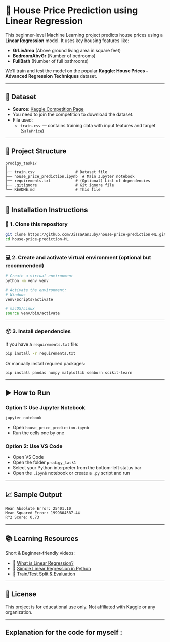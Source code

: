 # 🏡 House Price Prediction using Linear Regression

This beginner-level Machine Learning project predicts house prices using a **Linear Regression** model. It uses key housing features like:
- **GrLivArea** (Above ground living area in square feet)
- **BedroomAbvGr** (Number of bedrooms)
- **FullBath** (Number of full bathrooms)

We’ll train and test the model on the popular **Kaggle: House Prices - Advanced Regression Techniques** dataset.

---

## 📁 Dataset

- **Source**: [Kaggle Competition Page](https://www.kaggle.com/competitions/house-prices-advanced-regression-techniques/data)
- You need to join the competition to download the dataset.
- File used:
  - `train.csv` — contains training data with input features and target (`SalePrice`)

---

## 🧰 Project Structure

```
prodigy_task1/
│
├── train.csv                  # Dataset file
├── house_price_prediction.ipynb  # Main Jupyter notebook
├── requirements.txt           # (Optional) List of dependencies
├── .gitignore                 # Git ignore file
└── README.md                  # This file
```

---

## 🚀 Installation Instructions

### 🐍 1. Clone this repository

```bash
git clone https://github.com/JissaAanJuby/house-price-prediction-ML.git
cd house-price-prediction-ML
```

---

### 💻 2. Create and activate virtual environment (optional but recommended)

```bash
# Create a virtual environment
python -m venv venv

# Activate the environment:
# Windows
venv\Scripts\activate

# macOS/Linux
source venv/bin/activate
```

---

### 📦 3. Install dependencies

If you have a `requirements.txt` file:

```bash
pip install -r requirements.txt
```

Or manually install required packages:

```bash
pip install pandas numpy matplotlib seaborn scikit-learn
```

---

## ▶️ How to Run

### Option 1: Use Jupyter Notebook

```bash
jupyter notebook
```
- Open `house_price_prediction.ipynb`
- Run the cells one by one

### Option 2: Use VS Code
- Open VS Code
- Open the folder `prodigy_task1`
- Select your Python interpreter from the bottom-left status bar
- Open the `.ipynb` notebook or create a `.py` script and run

---

## 📈 Sample Output

```
Mean Absolute Error: 25401.10
Mean Squared Error: 1999804587.44
R^2 Score: 0.73
```

---

## 📚 Learning Resources

Short & Beginner-friendly videos:
- 🎥 [What is Linear Regression?](https://www.youtube.com/watch?v=ZkjP5RJLQF4)
- 🎥 [Simple Linear Regression in Python](https://www.youtube.com/watch?v=E5RjzSK0fvY)
- 🎥 [Train/Test Split & Evaluation](https://www.youtube.com/watch?v=Q81RR3yKn30)

---

## 🧾 License

This project is for educational use only. Not affiliated with Kaggle or any organization.

---

## Explanation for the code for myself :
